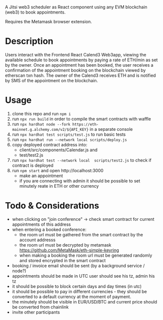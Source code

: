 A Jitsi web3 scheduler as React component using any EVM blockchain (web3) to book appointments.

Requires the Metamask browser extension.

# Description
Users interact with the Frontend React Calend3 Web3app, viewing the available schedule to book appointments by paying a rate of ETH/min as set by the owner. Once an appointment has been booked, the user receives a confirmation of the appointment booking on the blockchain viewed by etherscan txn hash. The owner of the Calend3 receives ETH and is notified by SMS of the appointment on the blockchain.

# Usage
1. clone this repo and run ```npm i```
2. run ```npx run build``` in order to compile the smart contracts with waffle
3. run ```npx hardhat node --fork https://eth-mainnet.g.alchemy.com/v2/${API_KEY}``` in a separate console
4. run ```npx hardhat test scripts/test.js``` to run basic tests
5. run ```npx hardhat run --network local scripts/deploy.js``` 
6. copy deployed contract address into:
    - client/src/components/Calendar.js and
    - test/test2.js 
7. run ```npx hardhat test --network local  scripts/test2.js``` to check if contract is deployed
8. run ```npm start``` and open http://localhost:3000 
    - make an appointment 
    - if you are connecting with admin it should be possible to set minutely reate in ETH or other currency


# Todo & Considerations
- when clicking on "join conference" -> check smart contract for current appointments of this address
- when entering a booked conference:
    - the room url must be gathered from the smart contract by the account addresss
    - the room url must be decrypted by metamask https://github.com/MetaMask/eth-simple-keyring
    - when making a booking the room url must be generated randomly and stored encrypted in the smart contract
- booking / invoice email should be sent (by a background service / node?)
- appointments should be made in UTC user should see his tz, admin his tz
- it should be possible to block certain days and day times (in utc)
- it should be possible to pay in different currencies - they should be converted to a default currency at the moment of payment.
- the minutely should be visible in EUR/USD/BTC and current price should be converted from chainlink
- invite other participants
